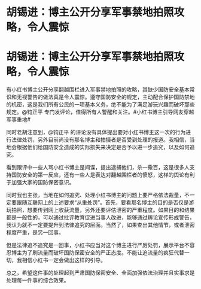 # 胡锡进：博主公开分享军事禁地拍照攻略，令人震惊

# 胡锡进：博主公开分享军事禁地拍照攻略，令人震惊

有小红书博主公开分享翻越围栏进入军事禁地拍照的攻略，其缺少国防安全基本常识和无视警告的做法真是令人震惊。遵守国防安全的规定，主动配合保护国防禁地的机密，这是我们所有公民的一项基本义务，绝不能为了满足游玩兴趣而破坏那些规定。@钧正平
专门发评论，值得所有人警醒和关注。#小红书博主引导网友穿越军事重地#

同时老胡注意到，@钧正平
的评论没有具体提出要对小红书博主这一次的行为进行法律处罚，另外目前尚没有那名博主和拍摄者是否受到处理的报道。我相信，当地会根据他们给国防安全造成的实际损失来决定是否予以进一步追究，以及如何追究。

看到跟评中一些人骂小红书博主是间谍，提出逮捕他们，杀一儆百，这是很多人支持国防安全的第一反应，还有一些人是表达对翻越围栏者的愤怒，这样的舆论有利于加强大家的国防保密意识。

同时我也主张，当地在如何追究、处理小红书博主的问题上要严格依法裁量，不一定要跟随互联网上的上述要求“从重处罚”。首先，要看那名博主的目的是否仅是游玩拍照，想要传到网上收获流量，另外还要评估泄密的严重程度。如果目的和结果都是一般性的，可以通过批评教育促进当事人改进，能够通过舆论宣传形成警告，我认为就不一定要提升到法律追究的层面。当然了，如果查出其他情节，或者泄密程度严重，是另一回事。

但是法律追不追究是一回事，小红书应当对这个博主进行严厉处罚，展示平台不容忍博主为了刷流量而破坏国防保密安全的严正态度。不能让追流量的疯狂代替一切，我相信小红书一定会做出这样的引导。

总之，希望这件事的处理起到严肃国防保密安全、全面加强依法治理并且实事求是处理每一件事的综合效果。

